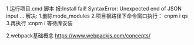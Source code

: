 1.运行项目.cmd 脚本
报:Install fail! SyntaxError: Unexpected end of JSON input ...
解决: 1.删除mode_modules
      2.项目根路径下命令窗口执行： cnpm i qs 
      3.再执行 :cnpm i    等待库安装


2.webpack基础概念
https://www.webpackjs.com/concepts/